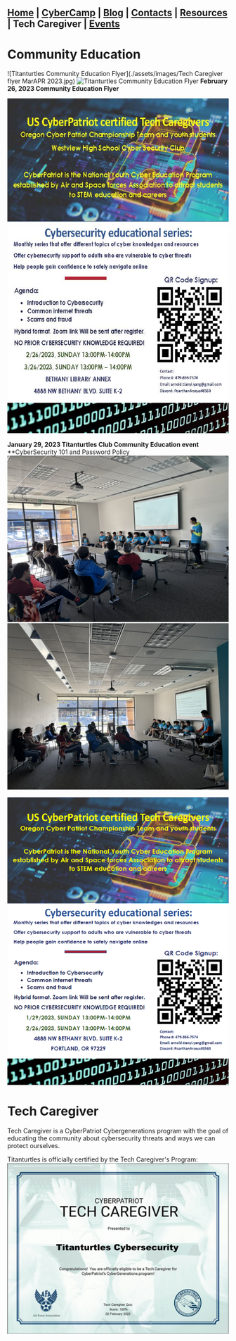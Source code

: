 ## [Home](./index.html) | [CyberCamp](./cybercamp.html) | [Blog](./blog.html) | [Contacts](./contacts.html) | [Resources](./resources.html) | **Tech Caregiver | [Events](./events.html)**

# Community Education
![Titanturtles Community Education Flyer](./assets/images/Tech Caregiver flyer MarAPR 2023.jpg)
![Titanturtles Community Education Flyer](./assets/images/IMG_8161[1].JPG)
**February 26, 2023 Community Education Flyer**

![Titanturtles Community Education Flyer](./assets/images/TechCaregiverflyerFebMar2023.jpg)

**January 29, 2023 Titanturtles Club Community Education event**
**CyberSecurity 101 and Password Policy
![Titanturtles Community Education Flyer](./assets/images/IMG_7601[1].JPG)
![Titanturtles Community Education Flyer](./assets/images/IMG_7590[1].JPG)

![Titanturtles Community Education Flyer](./assets/images/JanFebFlyer2023.PNG)
# Tech Caregiver
Tech Caregiver is a CyberPatriot Cybergenerations program with the goal of educating the community about cybersecurity threats and ways we can protect ourselves.

Titanturtles is officially certified by the Tech Caregiver's Program:
![Titanturtles Cybersecurity Club Certificate](./assets/images/Certificate-titanturtles.jpg)

